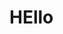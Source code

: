 <!DOCTYPE html>
<head>
  <meta charset="UTF-8">
  <link rel="stylesheet" href="./style.css">

</head>
<html lang="en" >
  <h1>HEllo</h1>
